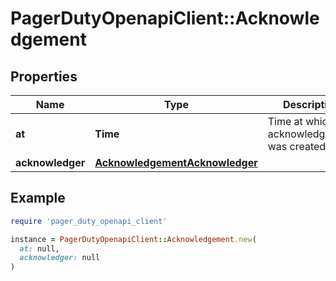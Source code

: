 # PagerDutyOpenapiClient::Acknowledgement

## Properties

| Name | Type | Description | Notes |
| ---- | ---- | ----------- | ----- |
| **at** | **Time** | Time at which the acknowledgement was created. |  |
| **acknowledger** | [**AcknowledgementAcknowledger**](AcknowledgementAcknowledger.md) |  |  |

## Example

```ruby
require 'pager_duty_openapi_client'

instance = PagerDutyOpenapiClient::Acknowledgement.new(
  at: null,
  acknowledger: null
)
```

